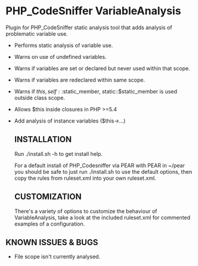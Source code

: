 PHP_CodeSniffer VariableAnalysis
================================

Plugin for PHP_CodeSniffer static analysis tool that adds analysis of problematic
variable use.

 * Performs static analysis of variable use.
 * Warns on use of undefined variables.
 * Warns if variables are set or declared but never used within that scope.
 * Warns if variables are redeclared within same scope.
 * Warns if $this, self::$static_member, static::$static_member is used outside class scope.
 * Allows $this inside closures in PHP >=5.4
 * Add analysis of instance variables ($this->...)

    INSTALLATION
    ------------

    Run ./install.sh -h to get install help.

    For a default install of PHP_Codesniffer via PEAR with PEAR in ~/pear you should be
    safe to just run ./install.sh to use the default options, then copy the rules from
    ruleset.xml into your own ruleset.xml.

    CUSTOMIZATION
    -------------

    There's a variety of options to customize the behaviour of VariableAnalysis, take
a look at the included ruleset.xml for commented examples of a configuration.

KNOWN ISSUES & BUGS
-------------------

 * File scope isn't currently analysed.
